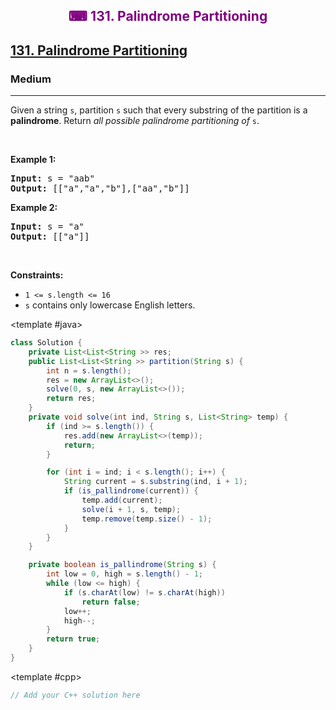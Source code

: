 <div align = "center">
<h style = "margin-bottom: 0px; margin-top: 0px; color : purple;" align = "center" class = "header">

## ⌨ 131. Palindrome Partitioning

</h>
</div>

<h2><a href="https://leetcode.com/problems/palindrome-partitioning" target = "_blank">131. Palindrome Partitioning</a></h2><h3>Medium</h3><hr><p>Given a string <code>s</code>, partition <code>s</code> such that every <span data-keyword="substring-nonempty">substring</span> of the partition is a <span data-keyword="palindrome-string"><strong>palindrome</strong></span>. Return <em>all possible palindrome partitioning of </em><code>s</code>.</p>

<p>&nbsp;</p>
<p><strong class="example">Example 1:</strong></p>
<pre><strong>Input:</strong> s = "aab"
<strong>Output:</strong> [["a","a","b"],["aa","b"]]
</pre><p><strong class="example">Example 2:</strong></p>
<pre><strong>Input:</strong> s = "a"
<strong>Output:</strong> [["a"]]
</pre>
<p>&nbsp;</p>
<p><strong>Constraints:</strong></p>

<ul>
	<li><code>1 &lt;= s.length &lt;= 16</code></li>
	<li><code>s</code> contains only lowercase English letters.</li>
</ul>

<CodeTabs :languages="[
  { name: 'C++', slot: 'cpp' },
  { name: 'Java', slot: 'java' }
]">

<template #java>

```java
class Solution {
    private List<List<String >> res;
    public List<List<String >> partition(String s) {
        int n = s.length();
        res = new ArrayList<>();
        solve(0, s, new ArrayList<>());
        return res;
    }
    private void solve(int ind, String s, List<String> temp) {
        if (ind >= s.length()) {
            res.add(new ArrayList<>(temp));
            return;
        }

        for (int i = ind; i < s.length(); i++) {
            String current = s.substring(ind, i + 1);
            if (is_pallindrome(current)) {
                temp.add(current);
                solve(i + 1, s, temp);
                temp.remove(temp.size() - 1);
            }
        }
    }

    private boolean is_pallindrome(String s) {
        int low = 0, high = s.length() - 1;
        while (low <= high) {
            if (s.charAt(low) != s.charAt(high))
                return false;
            low++;
            high--;
        }
        return true;
    }
}
```

</template>

<template #cpp>

```cpp
// Add your C++ solution here
```

</template>

</CodeTabs>
